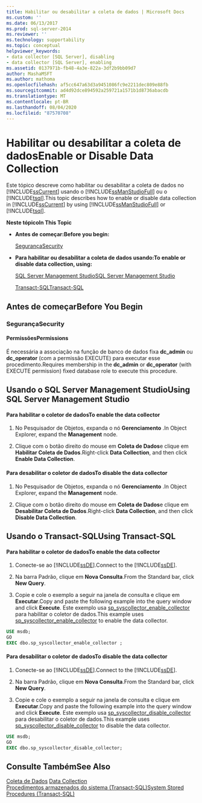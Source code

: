 ```yaml
---
title: Habilitar ou desabilitar a coleta de dados | Microsoft Docs
ms.custom: ''
ms.date: 06/13/2017
ms.prod: sql-server-2014
ms.reviewer: ''
ms.technology: supportability
ms.topic: conceptual
helpviewer_keywords:
- data collector [SQL Server], disabling
- data collector [SQL Server], enabling
ms.assetid: 0137971b-fb48-4a3e-822a-3df2b9bb09d7
author: MashaMSFT
ms.author: mathoma
ms.openlocfilehash: af5cc647a63d3a9451086fc9e2211dec809e88fb
ms.sourcegitcommit: ad4d92dce894592a259721a1571b1d8736abacdb
ms.translationtype: MT
ms.contentlocale: pt-BR
ms.lasthandoff: 08/04/2020
ms.locfileid: "87570708"
---
```

# <a name="enable-or-disable-data-collection"></a><span data-ttu-id="b2914-102">Habilitar ou desabilitar a coleta de dados</span><span class="sxs-lookup"><span data-stu-id="b2914-102">Enable or Disable Data Collection</span></span>
  <span data-ttu-id="b2914-103">Este tópico descreve como habilitar ou desabilitar a coleta de dados no [!INCLUDE[ssCurrent](../../includes/sscurrent-md.md)] usando o [!INCLUDE[ssManStudioFull](../../includes/ssmanstudiofull-md.md)] ou o [!INCLUDE[tsql](../../includes/tsql-md.md)].</span><span class="sxs-lookup"><span data-stu-id="b2914-103">This topic describes how to enable or disable data collection in [!INCLUDE[ssCurrent](../../includes/sscurrent-md.md)] by using [!INCLUDE[ssManStudioFull](../../includes/ssmanstudiofull-md.md)] or [!INCLUDE[tsql](../../includes/tsql-md.md)].</span></span>  
  
 <span data-ttu-id="b2914-104">**Neste tópico**</span><span class="sxs-lookup"><span data-stu-id="b2914-104">**In This Topic**</span></span>  
  
-   <span data-ttu-id="b2914-105">**Antes de começar:**</span><span class="sxs-lookup"><span data-stu-id="b2914-105">**Before you begin:**</span></span>  
  
     [<span data-ttu-id="b2914-106">Segurança</span><span class="sxs-lookup"><span data-stu-id="b2914-106">Security</span></span>](#Security)  
  
-   <span data-ttu-id="b2914-107">**Para habilitar ou desabilitar a coleta de dados usando:**</span><span class="sxs-lookup"><span data-stu-id="b2914-107">**To enable or disable data collection, using:**</span></span>  
  
     [<span data-ttu-id="b2914-108">SQL Server Management Studio</span><span class="sxs-lookup"><span data-stu-id="b2914-108">SQL Server Management Studio</span></span>](#SSMSProcedure)  
  
     [<span data-ttu-id="b2914-109">Transact-SQL</span><span class="sxs-lookup"><span data-stu-id="b2914-109">Transact-SQL</span></span>](#TsqlProcedure)  
  
##  <a name="before-you-begin"></a><a name="BeforeYouBegin"></a> <span data-ttu-id="b2914-110">Antes de começar</span><span class="sxs-lookup"><span data-stu-id="b2914-110">Before You Begin</span></span>  
  
###  <a name="security"></a><a name="Security"></a> <span data-ttu-id="b2914-111">Segurança</span><span class="sxs-lookup"><span data-stu-id="b2914-111">Security</span></span>  
  
####  <a name="permissions"></a><a name="Permissions"></a> <span data-ttu-id="b2914-112">Permissões</span><span class="sxs-lookup"><span data-stu-id="b2914-112">Permissions</span></span>  
 <span data-ttu-id="b2914-113">É necessária a associação na função de banco de dados fixa **dc_admin** ou **dc_operator** (com a permissão EXECUTE) para executar esse procedimento.</span><span class="sxs-lookup"><span data-stu-id="b2914-113">Requires membership in the **dc_admin** or **dc_operator** (with EXECUTE permission) fixed database role to execute this procedure.</span></span>  
  
##  <a name="using-sql-server-management-studio"></a><a name="SSMSProcedure"></a> <span data-ttu-id="b2914-114">Usando o SQL Server Management Studio</span><span class="sxs-lookup"><span data-stu-id="b2914-114">Using SQL Server Management Studio</span></span>  
  
#### <a name="to-enable-the-data-collector"></a><span data-ttu-id="b2914-115">Para habilitar o coletor de dados</span><span class="sxs-lookup"><span data-stu-id="b2914-115">To enable the data collector</span></span>  
  
1.  <span data-ttu-id="b2914-116">No Pesquisador de Objetos, expanda o nó **Gerenciamento** .</span><span class="sxs-lookup"><span data-stu-id="b2914-116">In Object Explorer, expand the **Management** node.</span></span>  
  
2.  <span data-ttu-id="b2914-117">Clique com o botão direito do mouse em **Coleta de Dados**e clique em **Habilitar Coleta de Dados**.</span><span class="sxs-lookup"><span data-stu-id="b2914-117">Right-click **Data Collection**, and then click **Enable Data Collection**.</span></span>  
  
#### <a name="to-disable-the-data-collector"></a><span data-ttu-id="b2914-118">Para desabilitar o coletor de dados</span><span class="sxs-lookup"><span data-stu-id="b2914-118">To disable the data collector</span></span>  
  
1.  <span data-ttu-id="b2914-119">No Pesquisador de Objetos, expanda o nó **Gerenciamento** .</span><span class="sxs-lookup"><span data-stu-id="b2914-119">In Object Explorer, expand the **Management** node.</span></span>  
  
2.  <span data-ttu-id="b2914-120">Clique com o botão direito do mouse em **Coleta de Dados**e clique em **Desabilitar Coleta de Dados**.</span><span class="sxs-lookup"><span data-stu-id="b2914-120">Right-click **Data Collection**, and then click **Disable Data Collection**.</span></span>  
  
##  <a name="using-transact-sql"></a><a name="TsqlProcedure"></a> <span data-ttu-id="b2914-121">Usando o Transact-SQL</span><span class="sxs-lookup"><span data-stu-id="b2914-121">Using Transact-SQL</span></span>  
  
#### <a name="to-enable-the-data-collector"></a><span data-ttu-id="b2914-122">Para habilitar o coletor de dados</span><span class="sxs-lookup"><span data-stu-id="b2914-122">To enable the data collector</span></span>  
  
1.  <span data-ttu-id="b2914-123">Conecte-se ao [!INCLUDE[ssDE](../../includes/ssde-md.md)].</span><span class="sxs-lookup"><span data-stu-id="b2914-123">Connect to the [!INCLUDE[ssDE](../../includes/ssde-md.md)].</span></span>  
  
2.  <span data-ttu-id="b2914-124">Na barra Padrão, clique em **Nova Consulta**.</span><span class="sxs-lookup"><span data-stu-id="b2914-124">From the Standard bar, click **New Query**.</span></span>  
  
3.  <span data-ttu-id="b2914-125">Copie e cole o exemplo a seguir na janela de consulta e clique em **Executar**.</span><span class="sxs-lookup"><span data-stu-id="b2914-125">Copy and paste the following example into the query window and click **Execute**.</span></span> <span data-ttu-id="b2914-126">Este exemplo usa [sp_syscollector_enable_collector](/sql/relational-databases/system-stored-procedures/sp-syscollector-enable-collector-transact-sql) para habilitar o coletor de dados.</span><span class="sxs-lookup"><span data-stu-id="b2914-126">This example uses [sp_syscollector_enable_collector](/sql/relational-databases/system-stored-procedures/sp-syscollector-enable-collector-transact-sql) to enable the data collector.</span></span>  
  
```sql  
USE msdb;  
GO  
EXEC dbo.sp_syscollector_enable_collector ;  
```  
  
#### <a name="to-disable-the-data-collector"></a><span data-ttu-id="b2914-127">Para desabilitar o coletor de dados</span><span class="sxs-lookup"><span data-stu-id="b2914-127">To disable the data collector</span></span>  
  
1.  <span data-ttu-id="b2914-128">Conecte-se ao [!INCLUDE[ssDE](../../includes/ssde-md.md)].</span><span class="sxs-lookup"><span data-stu-id="b2914-128">Connect to the [!INCLUDE[ssDE](../../includes/ssde-md.md)].</span></span>  
  
2.  <span data-ttu-id="b2914-129">Na barra Padrão, clique em **Nova Consulta**.</span><span class="sxs-lookup"><span data-stu-id="b2914-129">From the Standard bar, click **New Query**.</span></span>  
  
3.  <span data-ttu-id="b2914-130">Copie e cole o exemplo a seguir na janela de consulta e clique em **Executar**.</span><span class="sxs-lookup"><span data-stu-id="b2914-130">Copy and paste the following example into the query window and click **Execute**.</span></span> <span data-ttu-id="b2914-131">Este exemplo usa [sp_syscollector_disable_collector](/sql/relational-databases/system-stored-procedures/sp-syscollector-disable-collector-transact-sql) para desabilitar o coletor de dados.</span><span class="sxs-lookup"><span data-stu-id="b2914-131">This example uses [sp_syscollector_disable_collector](/sql/relational-databases/system-stored-procedures/sp-syscollector-disable-collector-transact-sql) to disable the data collector.</span></span>  
  
```sql  
USE msdb;  
GO  
EXEC dbo.sp_syscollector_disable_collector;  
```  
  
## <a name="see-also"></a><span data-ttu-id="b2914-132">Consulte Também</span><span class="sxs-lookup"><span data-stu-id="b2914-132">See Also</span></span>  
 <span data-ttu-id="b2914-133">[Coleta de Dados](data-collection.md) </span><span class="sxs-lookup"><span data-stu-id="b2914-133">[Data Collection](data-collection.md) </span></span>  
 [<span data-ttu-id="b2914-134">Procedimentos armazenados do sistema &#40;Transact-SQL&#41;</span><span class="sxs-lookup"><span data-stu-id="b2914-134">System Stored Procedures &#40;Transact-SQL&#41;</span></span>](/sql/relational-databases/system-stored-procedures/system-stored-procedures-transact-sql)  
  
  
